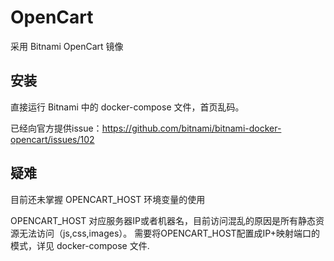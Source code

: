 # OpenCart

采用 Bitnami OpenCart 镜像

## 安装

直接运行 Bitnami 中的 docker-compose 文件，首页乱码。

已经向官方提供issue：https://github.com/bitnami/bitnami-docker-opencart/issues/102

## 疑难

目前还未掌握 OPENCART_HOST 环境变量的使用

OPENCART_HOST 对应服务器IP或者机器名，目前访问混乱的原因是所有静态资源无法访问（js,css,images）。
需要将OPENCART_HOST配置成IP+映射端口的模式，详见 docker-compose 文件.
